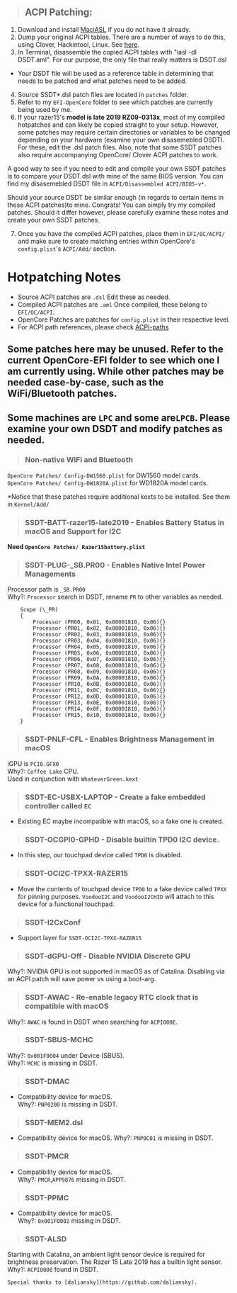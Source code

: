 > ## ACPI Patching:

1. Download and install [MaciASL](https://github.com/acidanthera/MaciASL/releases) if you do not have it already.
2. Dump your original ACPI tables. There are a number of ways to do this, using Clover, Hackintool, Linux. See [here](https://khronokernel.github.io/Getting-Started-With-ACPI/Manual/dump.html).  
3. In Terminal, disassemble the copied ACPI tables with "iasl -dl DSDT.aml". For our purpose, the only file that really matters is DSDT.dsl

- Your DSDT file will be used as a reference table in determining that needs to be patched and what patches need to be added.

4. Source SSDT\*.dsl patch files are located in `patches` folder.
5. Refer to my `EFI-OpenCore` folder to see which patches are currently being used by me.
6. If your razer15's **model is late 2019 RZ09-0313x**, most of my compiled hotpatches and can likely be copied straight to your setup. However, some patches may require certain directories or variables to be changed depending on your hardware (examine your own disasemebled DSDT). For these, edit the .dsl patch files. Also, note that some SSDT patches also require accompanying OpenCore/ Clover ACPI patches to work.

A good way to see if you need to edit and compile your own SSDT patches is to compare your DSDT.dsl with mine of the same BIOS version. You can find my disasemebled DSDT file in `ACPI/Disassembled ACPI/BIOS-v*`.

Should your source DSDT be similar enough (in regards to certain items in these ACPI patches)to mine. Congrats! You can simply try my compiled patches. Should it differ however, please carefully examine these notes and create your own SSDT patches.  

7. Once you have the compiled ACPI patches, place them in `EFI/OC/ACPI/` and make sure to create matching entries within OpenCore's `config.plist`'s `ACPI/Add/` section.

# Hotpatching Notes

- Source ACPI patches are `.dsl` Edit these as needed.
- Compiled ACPI patches are `.aml` Once compiled, these belong to `EFI/OC/ACPI`.
- OpenCore Patches are patches for `config.plist` in their respective level.
- For ACPI path references, please check [ACPI-paths](https://github.com/tylernguyen/razer15-hackintosh/tree/master/docs/assets/img/ACPI-paths/)

## Some patches here may be unused. Refer to the current OpenCore-EFI folder to see which one I am currently using. While other patches may be needed case-by-case, such as the WiFi/Bluetooth patches.

## Some machines are `LPC` and some are`LPCB`. Please examine your own DSDT and modify patches as needed.

> ### Non-native WiFi and Bluetooth

`OpenCore Patches/ Config-DW1560.plist` for DW1560 model cards.  
`OpenCore Patches/ Config-DW1820A.plist` for WD1820A model cards.

\*Notice that these patches require additional kexts to be installed. See them in `Kernel/Add/`

> ### SSDT-BATT-razer15-late2019 - Enables Battery Status in macOS and Support for I2C

**Need `OpenCore Patches/ Razer15battery.plist`**  

> ### SSDT-PLUG-_SB.PR00 - Enables Native Intel Power Managements

Processor path is `_SB.PR00`  
Why?: `Processor` search in DSDT, rename `PR` to other variables as needed.

```
    Scope (\_PR)
    {
        Processor (PR00, 0x01, 0x00001810, 0x06){}
        Processor (PR01, 0x02, 0x00001810, 0x06){}
        Processor (PR02, 0x03, 0x00001810, 0x06){}
        Processor (PR03, 0x04, 0x00001810, 0x06){}
        Processor (PR04, 0x05, 0x00001810, 0x06){}
        Processor (PR05, 0x06, 0x00001810, 0x06){}
        Processor (PR06, 0x07, 0x00001810, 0x06){}
        Processor (PR07, 0x08, 0x00001810, 0x06){}
        Processor (PR08, 0x09, 0x00001810, 0x06){}
        Processor (PR09, 0x0A, 0x00001810, 0x06){}
        Processor (PR10, 0x0B, 0x00001810, 0x06){}
        Processor (PR11, 0x0C, 0x00001810, 0x06){}
        Processor (PR12, 0x0D, 0x00001810, 0x06){}
        Processor (PR13, 0x0E, 0x00001810, 0x06){}
        Processor (PR14, 0x0F, 0x00001810, 0x06){}
        Processor (PR15, 0x10, 0x00001810, 0x06){}
    }
```

> ### SSDT-PNLF-CFL - Enables Brightness Management in macOS

iGPU is `PCI0.GFX0`  
Why?: `Coffee Lake` CPU.  
Used in conjunction with `WhateverGreen.kext`

> ### SSDT-EC-USBX-LAPTOP - Create a fake embedded controller called `EC`

- Existing EC maybe incompatible with macOS, so a fake one is created.

> ### SSDT-OCGPI0-GPHD - Disable builtin TPD0 I2C device.

- In this step, our touchpad device called `TPD0` is disabled.

> ### SSDT-OCI2C-TPXX-RAZER15

- Move the contents of touchpad device `TPD0` to a fake device called `TPXX` for pinning purposes. `VoodooI2C` and `VoodooI2CHID` will attach to this device for a functional touchpad.

> ### SSDT-I2CxConf

- Support layer for `SSDT-OCI2C-TPXX-RAZER15`

> ### SSDT-dGPU-Off - Disable NVIDIA Discrete GPU

Why?: NVIDIA GPU is not supported in macOS as of Catalina. Disabling via an ACPI patch will save power vs using a boot-arg.

> ### SSDT-AWAC - Re-enable legacy RTC clock that is compatible with macOS
Why?: `AWAC` is found in DSDT when searching for `ACPI000E`.

> ### SSDT-SBUS-MCHC

Why?: `0x001F0004` under Device (SBUS).  
Why?: `MCHC` is missing in DSDT.

> ### SSDT-DMAC

- Compatibility device for macOS.  
Why?: `PNP0200` is missing in DSDT.

> ### SSDT-MEM2.dsl
- Compatibility device for macOS. 
Why?: `PNP0C01` is missing in DSDT.

> ### SSDT-PMCR

- Compatibility device for macOS.  
Why?: `PMCR`,`APP9876` missing in DSDT.

> ### SSDT-PPMC

- Compatibility device for macOS.  
Why?: `0x001F0002` missing in DSDT.

> ### SSDT-ALSD

Starting with Catalina, an ambient light sensor device is required for brightness preservation. The Razer 15 Late 2019 has a builtin light sensor.
Why?: `ACPI0008` found in DSDT.


```
Special thanks to [daliansky](https://github.com/daliansky).
```

